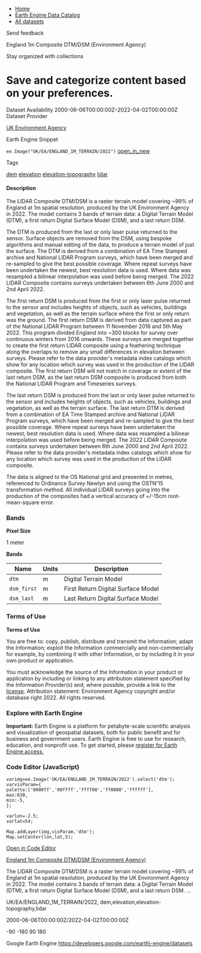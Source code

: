 



* [Home](https://developers.google.com/)
* [Earth Engine Data Catalog](https://developers.google.com/earth-engine/datasets)
* [All datasets](https://developers.google.com/earth-engine/datasets/catalog)





 
 
 Send feedback
 
 

England 1m Composite DTM/DSM (Environment Agency)


 
 Stay organized with collections
 

 
 Save and categorize content based on your preferences.
===================================================================================================================================================








Dataset Availability
2000\-06\-06T00:00:00Z–2022\-04\-02T00:00:00Z
Dataset Provider


[UK Environment Agency](https://www.data.gov.uk/dataset/f0db0249-f17b-4036-9e65-309148c97ce4/national-lidar-programme)



Earth Engine Snippet


`ee.Image("UK/EA/ENGLAND_1M_TERRAIN/2022")` 
[open\_in\_new](https://code.earthengine.google.com/?scriptPath=Examples:Datasets/UK/UK_EA_ENGLAND_1M_TERRAIN_2022)





Tags


[dem](/earth-engine/datasets/tags/dem)
[elevation](/earth-engine/datasets/tags/elevation)
[elevation\-topography](/earth-engine/datasets/tags/elevation-topography)
[lidar](/earth-engine/datasets/tags/lidar)








#### Description



The LIDAR Composite DTM/DSM is a raster terrain model covering \~99% of
England at 1m spatial resolution, produced by the UK Environment Agency in
2022\. The model contains 3 bands of terrain data: a Digital Terrain Model
(DTM), a first return Digital Surface Model (DSM), and a last return DSM.


The DTM is produced from the last or only laser pulse returned to the
sensor. Surface objects are removed from the DSM, using bespoke algorithms
and manual editing of the data, to produce a terrain model of just the
surface. The DTM is derived from a combination of EA Time Stamped archive
and National LIDAR Program surveys, which have been merged and re\-sampled
to give the best possible coverage. Where repeat surveys have been
undertaken the newest, best resolution data is used. Where data was
resampled a bilinear interpolation was used before being merged. The 2022
LIDAR Composite contains surveys undertaken between 6th June 2000 and 2nd
April 2022\.


The first return DSM is produced from the first or only laser pulse returned
to the sensor and includes heights of objects, such as vehicles, buildings
and vegetation, as well as the terrain surface where the first or only
return was the ground. The first return DSM is derived from data captured as
part of the National LIDAR Program between 11 November 2016 and 5th May
2022\. This program divided England into \~300 blocks for survey over
continuous winters from 2016 onwards. These surveys are merged together to
create the first return LIDAR composite using a feathering technique along
the overlaps to remove any small differences in elevation between surveys.
Please refer to the data provider's metadata index catalogs which show for
any location which survey was used in the production of the LIDAR composite.
The first return DSM will not match in coverage or extent of the last return
DSM, as the last return DSM composite is produced from both the National
LIDAR Program and Timeseries surveys.


The last return DSM is produced from the last or only laser pulse returned
to the sensor and includes heights of objects, such as vehicles, buildings
and vegetation, as well as the terrain surface. The last return DTM is
derived from a combination of EA Time Stamped archive and National LIDAR
Program surveys, which have been merged and re\-sampled to give the best
possible coverage. Where repeat surveys have been undertaken the newest,
best resolution data is used. Where data was resampled a bilinear
interpolation was used before being merged. The 2022 LIDAR Composite
contains surveys undertaken between 6th June 2000 and 2nd April 2022\. Please
refer to the data provider's metadata index catalogs which show for any
location which survey was used in the production of the LIDAR composite.


The data is aligned to the OS National grid and presented in metres,
referenced to Ordinance Survey Newlyn and using the OSTN'15 transformation
method. All individual LIDAR surveys going into the production of the
composites had a vertical accuracy of \+/\-15cm root\-mean\-square error.





### Bands



**Pixel Size**
  
1 meter



**Bands**




| Name | Units | Description |
| --- | --- | --- |
| `dtm` | m | Digital Terrain Model |
| `dsm_first` | m | First Return Digital Surface Model |
| `dsm_last` | m | Last Return Digital Surface Model |




### Terms of Use


**Terms of Use**


You are free to: copy, publish, distribute and transmit the Information;
adapt the Information; exploit the Information commercially and
non\-commercially for example, by combining it with other Information, or
by including it in your own product or application.


You must acknowledge the source of the Information in your product or
application by including or linking to any attribution statement specified
by the Information Provider(s) and, where possible, provide a link to the
[license](https://www.nationalarchives.gov.uk/doc/open-government-licence/version/3/).
Attribution statement: Environment Agency copyright and/or database right
2022\. All rights reserved.




### Explore with Earth Engine


**Important:** 
 Earth Engine is a platform for petabyte\-scale scientific analysis and visualization of
 geospatial datasets, both for public benefit and for business and government users.
 Earth Engine is free to use for research, education, and nonprofit use. To get started, please
 [register for Earth Engine access.](https://console.cloud.google.com/earth-engine)



### Code Editor (JavaScript)



```
varimg=ee.Image('UK/EA/ENGLAND_1M_TERRAIN/2022').select('dtm');
varvisParam={
palette:['0000ff','00ffff','ffff00','ff0000','ffffff'],
max:630,
min:-5,
};

varlon=-2.5;
varlat=54;

Map.addLayer(img,visParam,'dtm');
Map.setCenter(lon,lat,5);
```



[Open in Code Editor](https://code.earthengine.google.com/?scriptPath=Examples:Datasets/UK/UK_EA_ENGLAND_1M_TERRAIN_2022)


[England 1m Composite DTM/DSM (Environment Agency)](/earth-engine/datasets/catalog/UK_EA_ENGLAND_1M_TERRAIN_2022)

The LIDAR Composite DTM/DSM is a raster terrain model covering \~99% of England at 1m spatial resolution, produced by the UK Environment Agency in 2022\. The model contains 3 bands of terrain data: a Digital Terrain Model (DTM), a first return Digital Surface Model (DSM), and a last return DSM. …

 UK/EA/ENGLAND\_1M\_TERRAIN/2022,
 dem,elevation,elevation\-topography,lidar

2000\-06\-06T00:00:00Z/2022\-04\-02T00:00:00Z



 \-90 \-180 90 180
 



Google Earth Engine
https://developers.google.com/earth\-engine/datasets








